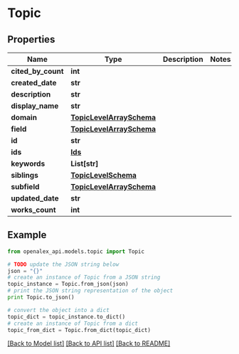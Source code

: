 # Topic


## Properties
Name | Type | Description | Notes
------------ | ------------- | ------------- | -------------
**cited_by_count** | **int** |  | 
**created_date** | **str** |  | 
**description** | **str** |  | 
**display_name** | **str** |  | 
**domain** | [**TopicLevelArraySchema**](TopicLevelArraySchema.md) |  | 
**field** | [**TopicLevelArraySchema**](TopicLevelArraySchema.md) |  | 
**id** | **str** |  | 
**ids** | [**Ids**](Ids.md) |  | 
**keywords** | **List[str]** |  | 
**siblings** | [**TopicLevelSchema**](TopicLevelSchema.md) |  | 
**subfield** | [**TopicLevelArraySchema**](TopicLevelArraySchema.md) |  | 
**updated_date** | **str** |  | 
**works_count** | **int** |  | 

## Example

```python
from openalex_api.models.topic import Topic

# TODO update the JSON string below
json = "{}"
# create an instance of Topic from a JSON string
topic_instance = Topic.from_json(json)
# print the JSON string representation of the object
print Topic.to_json()

# convert the object into a dict
topic_dict = topic_instance.to_dict()
# create an instance of Topic from a dict
topic_from_dict = Topic.from_dict(topic_dict)
```
[[Back to Model list]](../README.md#documentation-for-models) [[Back to API list]](../README.md#documentation-for-api-endpoints) [[Back to README]](../README.md)


